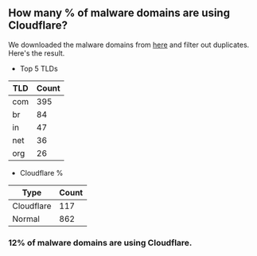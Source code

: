 ## How many % of malware domains are using Cloudflare?


We downloaded the malware domains from [here](https://urlhaus.abuse.ch) and filter out duplicates.
Here's the result.


[//]: # (start replacement)


- Top 5 TLDs

| TLD | Count |
| --- | --- |
| com | 395 |
| br | 84 |
| in | 47 |
| net | 36 |
| org | 26 |


- Cloudflare %

| Type | Count |
| --- | --- |
| Cloudflare | 117 |
| Normal | 862 |


### 12% of malware domains are using Cloudflare.